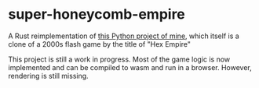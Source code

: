 # super-honeycomb-empire

A Rust reimplementation of [this Python project of mine](https://github.com/dawid-januszkiewicz/HE), which itself is a clone of a 2000s flash game by the title of "Hex Empire"

This project is still a work in progress. Most of the game logic is now implemented and can be compiled to wasm and run in a browser. However, rendering is still missing.
